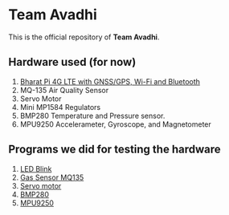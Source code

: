 # Team Avadhi 

This is the official repository of **Team Avadhi**. 

## Hardware used (for now)

1. [Bharat Pi 4G LTE with GNSS/GPS, Wi-Fi and Bluetooth](Bharat-Pi-4G-LTE-GNSS-GPS-Pinout.pdf)
2. MQ-135 Air Quality Sensor
3. Servo Motor 
4. Mini MP1584 Regulators 
5. BMP280 Temperature and Pressure sensor. 
6. MPU9250 Accelerameter, Gyroscope, and Magnetometer

## Programs we did for testing the hardware

1. [LED Blink](Programs/README.md)
2. [Gas Sensor MQ135](Programs/README.md)
3. [Servo motor](Programs/README.md)
4. [BMP280](Programs/README.md)
5. [MPU9250](Programs/README.md)


